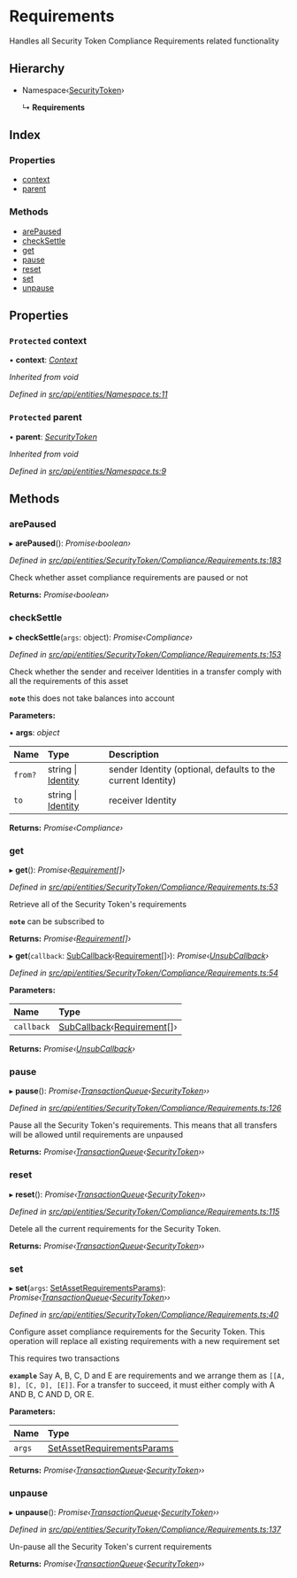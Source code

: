 # Requirements

Handles all Security Token Compliance Requirements related functionality

## Hierarchy

* Namespace‹[SecurityToken](securitytoken.md)›

  ↳ **Requirements**

## Index

### Properties

* [context](requirements.md#protected-context)
* [parent](requirements.md#protected-parent)

### Methods

* [arePaused](requirements.md#arepaused)
* [checkSettle](requirements.md#checksettle)
* [get](requirements.md#get)
* [pause](requirements.md#pause)
* [reset](requirements.md#reset)
* [set](requirements.md#set)
* [unpause](requirements.md#unpause)

## Properties

### `Protected` context

• **context**: [_Context_](context.md)

_Inherited from void_

_Defined in_ [_src/api/entities/Namespace.ts:11_](https://github.com/PolymathNetwork/polymesh-sdk/blob/1221e467/src/api/entities/Namespace.ts#L11)

### `Protected` parent

• **parent**: [_SecurityToken_](securitytoken.md)

_Inherited from void_

_Defined in_ [_src/api/entities/Namespace.ts:9_](https://github.com/PolymathNetwork/polymesh-sdk/blob/1221e467/src/api/entities/Namespace.ts#L9)

## Methods

### arePaused

▸ **arePaused**\(\): _Promise‹boolean›_

_Defined in_ [_src/api/entities/SecurityToken/Compliance/Requirements.ts:183_](https://github.com/PolymathNetwork/polymesh-sdk/blob/1221e467/src/api/entities/SecurityToken/Compliance/Requirements.ts#L183)

Check whether asset compliance requirements are paused or not

**Returns:** _Promise‹boolean›_

### checkSettle

▸ **checkSettle**\(`args`: object\): _Promise‹Compliance›_

_Defined in_ [_src/api/entities/SecurityToken/Compliance/Requirements.ts:153_](https://github.com/PolymathNetwork/polymesh-sdk/blob/1221e467/src/api/entities/SecurityToken/Compliance/Requirements.ts#L153)

Check whether the sender and receiver Identities in a transfer comply with all the requirements of this asset

**`note`** this does not take balances into account

**Parameters:**

▪ **args**: _object_

| Name | Type | Description |
| :--- | :--- | :--- |
| `from?` | string \| [Identity](identity.md) | sender Identity \(optional, defaults to the current Identity\) |
| `to` | string \| [Identity](identity.md) | receiver Identity |

**Returns:** _Promise‹Compliance›_

### get

▸ **get**\(\): _Promise‹_[_Requirement_](../interfaces/requirement.md)_\[\]›_

_Defined in_ [_src/api/entities/SecurityToken/Compliance/Requirements.ts:53_](https://github.com/PolymathNetwork/polymesh-sdk/blob/1221e467/src/api/entities/SecurityToken/Compliance/Requirements.ts#L53)

Retrieve all of the Security Token's requirements

**`note`** can be subscribed to

**Returns:** _Promise‹_[_Requirement_](../interfaces/requirement.md)_\[\]›_

▸ **get**\(`callback`: [SubCallback](../globals.md#subcallback)‹[Requirement](../interfaces/requirement.md)\[\]›\): _Promise‹_[_UnsubCallback_](../globals.md#unsubcallback)_›_

_Defined in_ [_src/api/entities/SecurityToken/Compliance/Requirements.ts:54_](https://github.com/PolymathNetwork/polymesh-sdk/blob/1221e467/src/api/entities/SecurityToken/Compliance/Requirements.ts#L54)

**Parameters:**

| Name | Type |
| :--- | :--- |
| `callback` | [SubCallback](../globals.md#subcallback)‹[Requirement](../interfaces/requirement.md)\[\]› |

**Returns:** _Promise‹_[_UnsubCallback_](../globals.md#unsubcallback)_›_

### pause

▸ **pause**\(\): _Promise‹_[_TransactionQueue_](transactionqueue.md)_‹_[_SecurityToken_](securitytoken.md)_››_

_Defined in_ [_src/api/entities/SecurityToken/Compliance/Requirements.ts:126_](https://github.com/PolymathNetwork/polymesh-sdk/blob/1221e467/src/api/entities/SecurityToken/Compliance/Requirements.ts#L126)

Pause all the Security Token's requirements. This means that all transfers will be allowed until requirements are unpaused

**Returns:** _Promise‹_[_TransactionQueue_](transactionqueue.md)_‹_[_SecurityToken_](securitytoken.md)_››_

### reset

▸ **reset**\(\): _Promise‹_[_TransactionQueue_](transactionqueue.md)_‹_[_SecurityToken_](securitytoken.md)_››_

_Defined in_ [_src/api/entities/SecurityToken/Compliance/Requirements.ts:115_](https://github.com/PolymathNetwork/polymesh-sdk/blob/1221e467/src/api/entities/SecurityToken/Compliance/Requirements.ts#L115)

Detele all the current requirements for the Security Token.

**Returns:** _Promise‹_[_TransactionQueue_](transactionqueue.md)_‹_[_SecurityToken_](securitytoken.md)_››_

### set

▸ **set**\(`args`: [SetAssetRequirementsParams](../interfaces/setassetrequirementsparams.md)\): _Promise‹_[_TransactionQueue_](transactionqueue.md)_‹_[_SecurityToken_](securitytoken.md)_››_

_Defined in_ [_src/api/entities/SecurityToken/Compliance/Requirements.ts:40_](https://github.com/PolymathNetwork/polymesh-sdk/blob/1221e467/src/api/entities/SecurityToken/Compliance/Requirements.ts#L40)

Configure asset compliance requirements for the Security Token. This operation will replace all existing requirements with a new requirement set

This requires two transactions

**`example`** Say A, B, C, D and E are requirements and we arrange them as `[[A, B], [C, D], [E]]`. For a transfer to succeed, it must either comply with A AND B, C AND D, OR E.

**Parameters:**

| Name | Type |
| :--- | :--- |
| `args` | [SetAssetRequirementsParams](../interfaces/setassetrequirementsparams.md) |

**Returns:** _Promise‹_[_TransactionQueue_](transactionqueue.md)_‹_[_SecurityToken_](securitytoken.md)_››_

### unpause

▸ **unpause**\(\): _Promise‹_[_TransactionQueue_](transactionqueue.md)_‹_[_SecurityToken_](securitytoken.md)_››_

_Defined in_ [_src/api/entities/SecurityToken/Compliance/Requirements.ts:137_](https://github.com/PolymathNetwork/polymesh-sdk/blob/1221e467/src/api/entities/SecurityToken/Compliance/Requirements.ts#L137)

Un-pause all the Security Token's current requirements

**Returns:** _Promise‹_[_TransactionQueue_](transactionqueue.md)_‹_[_SecurityToken_](securitytoken.md)_››_

